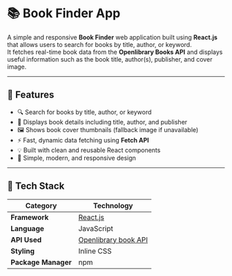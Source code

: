 # 📚 Book Finder App

A simple and responsive **Book Finder** web application built using **React.js** that allows users to search for books by title, author, or keyword.  
It fetches real-time book data from the **Openlibrary Books API** and displays useful information such as the book title, author(s), publisher, and cover image.

---

## 🚀 Features

- 🔍 Search for books by title, author, or keyword  
- 📖 Displays book details including title, author, and publisher  
- 🖼️ Shows book cover thumbnails (fallback image if unavailable)  
- ⚡ Fast, dynamic data fetching using **Fetch API**  
- 💡 Built with clean and reusable React components  
- 🎨 Simple, modern, and responsive design  

---

## 🧰 Tech Stack

| Category | Technology |
|-----------|-------------|
| **Framework** | [React.js](https://reactjs.org/) |
| **Language** | JavaScript |
| **API Used** | [Openlibrary book API](https://openlibrary.org) |
| **Styling** | Inline CSS  |
| **Package Manager** | npm |